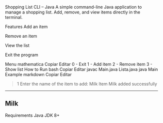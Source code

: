 Shopping List CLI – Java
A simple command-line Java application to manage a shopping list.
Add, remove, and view items directly in the terminal.

Features
Add an item

Remove an item

View the list

Exit the program

Menu
mathematica
Copiar
Editar
0 - Exit
1 - Add item
2 - Remove item
3 - Show list
How to Run
bash
Copiar
Editar
javac Main.java Lista.java
java Main
Example
markdown
Copiar
Editar
> 1
Enter the name of the item to add:
> Milk
Item Milk added successfully
---------------------
Milk
---------------------
Requirements
Java JDK 8+
